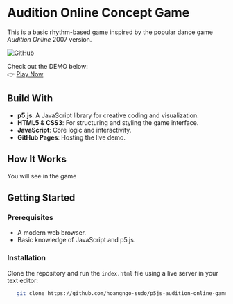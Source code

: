 # Audition Online Concept Game 

This is a basic rhythm-based game inspired by the popular dance game *Audition Online* 2007 version.

[![GitHub](https://img.shields.io/badge/GitHub-Repository-blue?style=for-the-badge)](https://github.com/hoangngo-sudo/p5js-audition-online-game)

Check out the DEMO below:  
👉 [Play Now](https://hoangngo-sudo.github.io/p5js-audition-online-game/)

## Build With
- **p5.js**: A JavaScript library for creative coding and visualization.
- **HTML5 & CSS3**: For structuring and styling the game interface.
- **JavaScript**: Core logic and interactivity.
- **GitHub Pages**: Hosting the live demo.

## How It Works

You will see in the game

## Getting Started

### Prerequisites
- A modern web browser.
- Basic knowledge of JavaScript and p5.js.

### Installation
Clone the repository and run the `index.html` file using a live server in your text editor:

```bash
   git clone https://github.com/hoangngo-sudo/p5js-audition-online-game.git
